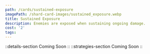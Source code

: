 ```yaml
---
path: /cards/sustained-exposure
imagePath: /shard-card-images/sustained_exposure.webp
title: Sustained Exposure
description: Enemies are exposed when sustaining ongoing damage.
cost: '2'
tags:
---
```

::details-section
Coming Soon
::
::strategies-section
Coming Soon
::